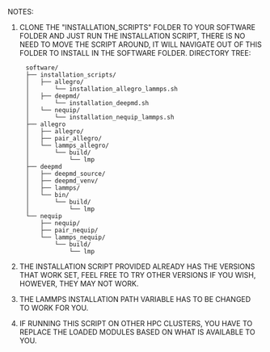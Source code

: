 NOTES: 

1. CLONE THE "INSTALLATION_SCRIPTS" FOLDER TO YOUR SOFTWARE FOLDER AND JUST RUN THE INSTALLATION SCRIPT, THERE IS NO NEED TO MOVE THE SCRIPT 
   AROUND, IT WILL NAVIGATE OUT OF THIS FOLDER TO INSTALL IN THE SOFTWARE FOLDER. DIRECTORY TREE:

```
	 software/
	 ├── installation_scripts/
	 │   ├── allegro/
	 │       └── installation_allegro_lammps.sh
	 │   ├── deepmd/
	 │       └── installation_deepmd.sh
	 │   └── nequip/
	 │       └── installation_nequip_lammps.sh
	 ├── allegro
	 │   ├── allegro/
	 │   ├── pair_allegro/
	 │   └── lammps_allegro/
	 │       └── build/
	 │           └── lmp
	 ├── deepmd
	 │   ├── deepmd_source/
	 │   ├── deepmd_venv/
	 │   ├── lammps/
	 │   └── bin/
	 │       └── build/
	 │           └── lmp
	 └── nequip
	     ├── nequip/
	     ├── pair_nequip/
	     └── lammps_nequip/
	         └── build/
	             └── lmp
```	

2. THE INSTALLATION SCRIPT PROVIDED ALREADY HAS THE VERSIONS THAT WORK SET, FEEL FREE TO TRY OTHER VERSIONS IF YOU WISH, HOWEVER, THEY MAY NOT 
   WORK.
      
3. THE LAMMPS INSTALLATION PATH VARIABLE HAS TO BE CHANGED TO WORK FOR YOU.

4. IF RUNNING THIS SCRIPT ON OTHER HPC CLUSTERS, YOU HAVE TO REPLACE THE LOADED MODULES BASED ON WHAT IS AVAILABLE TO YOU.
